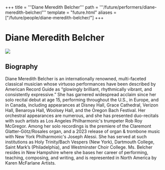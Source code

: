 +++
title = '''Diane Meredith Belcher'''
path = '''/future/performers/diane-meredith-belcher/'''
template = "future.html"
aliases = ["/future/people/diane-meredith-belcher/"]
+++

<h1>Diane Meredith Belcher</h1>

<img class="speaker-photo" src="https://custom.cvent.com/C3A4539B19F74ABCB6FCE437F6BC0A74/files/event/910aaf2914d44586a56fbd0b3b2c31c0/65477a64498c43bc8a2c36389a5c8fc0.jpg">
<h2>Biography</h2>
<p>Diane Meredith Belcher is an internationally renowned, multi-faceted classical musician whose virtuoso performances have been described by American Record Guide as “glowingly brilliant, rhythmically vibrant, and consistently expressive.”  She has garnered widespread acclaim since her solo recital debut at age 15, performing throughout the U.S., in Europe, and in Canada, including appearances at Disney Hall, Grace Cathedral, Verizon Hall, Benaroya Hall, Woolsey Hall, and the Oregon Bach Festival. Her orchestral appearances are numerous, and she has presented duo-recitals with such artists as Los Angeles Philharmonic's trumpeter Rob Roy McGregor. Among her solo recordings is the premiere of the Claremont Glatter-Götz/Rosales organ, and a 2023 release of organ & trombone music with New York Philharmonic's Joseph Alessi.  She has served at such institutions as Holy Trinity/Bach Vespers (New York), Dartmouth College, Saint Mark’s (Philadelphia), and Westminster Choir College.  Ms. Belcher resides in New Hampshire where she bases her career of performing, teaching, composing, and writing, and is represented in North America by Karen McFarlane Artists.</p>

